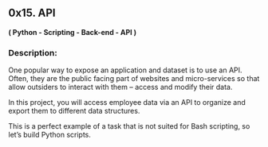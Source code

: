## 0x15. API
**( Python - Scripting - Back-end - API )**

### Description:


One popular way to expose an application and dataset is to use an API. Often, they are the public facing part of websites and micro-services so that allow outsiders to interact with them – access and modify their data.

In this project, you will access employee data via an API to organize and export them to different data structures.

This is a perfect example of a task that is not suited for Bash scripting, so let’s build Python scripts.

